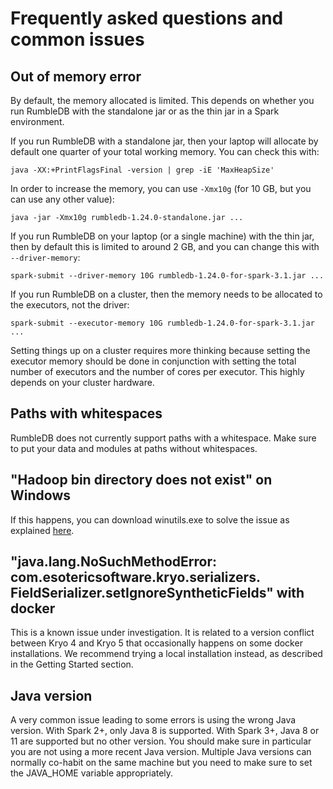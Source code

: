 # Frequently asked questions and common issues

## Out of memory error

By default, the memory allocated is limited. This depends on whether you run RumbleDB with the standalone jar or as the thin jar in a Spark environment.

If you run RumbleDB with a standalone jar, then your laptop will allocate by default one quarter of your total working memory. You can check this with:

    java -XX:+PrintFlagsFinal -version | grep -iE 'MaxHeapSize'   

In order to increase the memory, you can use `-Xmx10g` (for 10 GB, but you can use any other value):

    java -jar -Xmx10g rumbledb-1.24.0-standalone.jar ...
    
If you run RumbleDB on your laptop (or a single machine) with the thin jar, then by default this is limited to around 2 GB, and you can change this with `--driver-memory`:

    spark-submit --driver-memory 10G rumbledb-1.24.0-for-spark-3.1.jar ...
    
If you run RumbleDB on a cluster, then the memory needs to be allocated to the executors, not the driver:

    spark-submit --executor-memory 10G rumbledb-1.24.0-for-spark-3.1.jar ...
    
Setting things up on a cluster requires more thinking because setting the executor memory should be done in conjunction with setting the total number of executors and the number of cores per executor. This highly depends on your cluster hardware.

## Paths with whitespaces

RumbleDB does not currently support paths with a whitespace. Make sure to put your data and modules at paths without whitespaces.

## "Hadoop bin directory does not exist" on Windows

If this happens, you can download winutils.exe to solve the issue as explained [here](https://phoenixnap.com/kb/install-spark-on-windows-10).

## "java.lang.NoSuchMethodError: com.esotericsoftware.kryo.serializers. FieldSerializer.setIgnoreSyntheticFields" with docker

This is a known issue under investigation. It is related to a version conflict between Kryo 4 and Kryo 5 that occasionally happens on some docker installations. We recommend trying a local installation instead, as described in the Getting Started section.

## Java version

A very common issue leading to some errors is using the wrong Java version. With Spark 2+, only Java 8 is supported. With Spark 3+, Java 8 or 11 are supported but no other version. You should make sure in particular you are not using a more recent Java version. Multiple Java versions can normally co-habit on the same machine but you need to make sure to set the JAVA_HOME variable appropriately.
